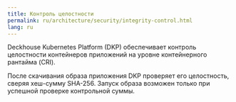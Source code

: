 ```yaml
---
title: Контроль целостности
permalink: ru/architecture/security/integrity-control.html
lang: ru
---
```


Deckhouse Kubernetes Platform (DKP) обеспечивает контроль целостности контейнеров приложений
на уровне контейнерного рантайма (CRI).

После скачивания образа приложения DKP проверяет его целостность, сверяя хеш-сумму SHA-256.
Запуск образа возможен только при успешной проверке контрольной суммы.
